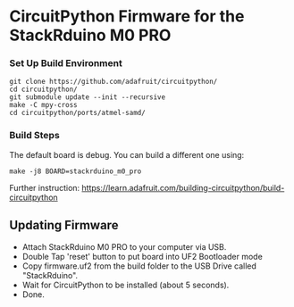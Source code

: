 # CircuitPython Firmware for the StackRduino M0 PRO

### Set Up Build Environment
```
git clone https://github.com/adafruit/circuitpython/
cd circuitpython/
git submodule update --init --recursive
make -C mpy-cross
cd circuitpython/ports/atmel-samd/
```

### Build Steps
The default board is debug. You can build a different one using:
```
make -j8 BOARD=stackrduino_m0_pro
```
Further instruction: https://learn.adafruit.com/building-circuitpython/build-circuitpython



## Updating Firmware
- Attach StackRduino M0 PRO to your computer via USB.
- Double Tap 'reset' button to put board into UF2 Bootloader mode
- Copy firmware.uf2 from the build folder to the USB Drive called "StackRduino".
- Wait for CircuitPython to be installed (about 5 seconds).
- Done.
